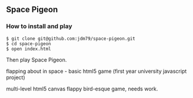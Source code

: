 ## Space Pigeon

### How to install and play

```
$ git clone git@github.com:jdm79/space-pigeon.git
$ cd space-pigeon
$ open index.html
```

Then play Space Pigeon.

flapping about in space - basic html5 game (first year university javascript project)

multi-level html5 canvas flappy bird-esque game, needs work.
